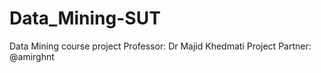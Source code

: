 # Data_Mining-SUT
Data Mining course project
Professor: Dr Majid Khedmati
Project Partner: @amirghnt
